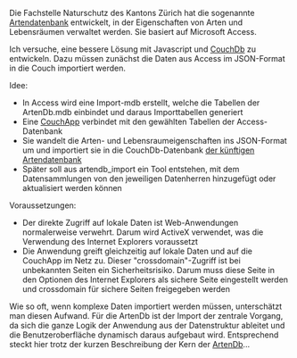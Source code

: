 Die Fachstelle Naturschutz des Kantons Zürich hat die sogenannte [Artendatenbank](http://www.aln.zh.ch/internet/baudirektion/aln/de/naturschutz/naturschutzdaten/tools/arten_db.html#a-content) entwickelt, in der Eigenschaften von Arten und Lebensräumen verwaltet werden. Sie basiert auf Microsoft Access.

Ich versuche, eine bessere Lösung mit Javascript und [CouchDb](http://couchdb.apache.org/) zu entwickeln.
Dazu müssen zunächst die Daten aus Access im JSON-Format in die Couch importiert werden.

Idee:
- In Access wird eine Import-mdb erstellt, welche die Tabellen der ArtenDb.mdb einbindet und daraus Importtabellen generiert
- Eine [CouchApp](http://couchapp.org) verbindet mit den gewählten Tabellen der Access-Datenbank
- Sie wandelt die Arten- und Lebensraumeigenschaften ins JSON-Format um und importiert sie in die CouchDb-Datenbank [der künftigen Artendatenbank](https://github.com/barbalex/artendb)
- Später soll aus artendb_import ein Tool entstehen, mit dem Datensammlungen von den jeweiligen Datenherren hinzugefügt oder aktualisiert werden können

Voraussetzungen:
- Der direkte Zugriff auf lokale Daten ist Web-Anwendungen normalerweise verwehrt. Darum wird ActiveX verwendet, was die Verwendung des Internet Explorers voraussetzt
- Die Anwendung greift gleichzeitig auf lokale Daten und auf die CouchApp im Netz zu. Dieser "crossdomain"-Zugriff ist bei unbekannten Seiten ein Sicherheitsrisiko. Darum muss diese Seite in den Optionen des Internet Explorers als sichere Seite eingestellt werden und crossdomain für sichere Seiten freigegeben werden

Wie so oft, wenn komplexe Daten importiert werden müssen, unterschätzt man diesen Aufwand. Für die ArtenDb ist der Import der zentrale Vorgang, da sich die ganze Logik der Anwendung aus der Datenstruktur ableitet und die Benutzeroberfläche dynamisch daraus aufgebaut wird. Entsprechend steckt hier trotz der kurzen Beschreibung der Kern der [ArtenDb](https://github.com/barbalex/artendb)...